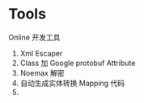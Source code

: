 Tools
=====
Online 开发工具
1. Xml Escaper
2. Class 加 Google protobuf Attribute
3. Noemax 解密
4. 自动生成实体转换 Mapping 代码
5. 

